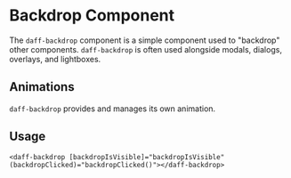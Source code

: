# Backdrop Component

The `daff-backdrop` component is a simple component used to "backdrop" other components. `daff-backdrop` is often used alongside modals, dialogs, overlays, and lightboxes.

## Animations

`daff-backdrop` provides and manages its own animation.

## Usage

```
<daff-backdrop [backdropIsVisible]="backdropIsVisible" (backdropClicked)="backdropClicked()"></daff-backdrop>
```
